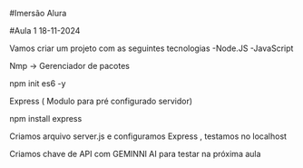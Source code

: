 #Imersão Alura 

#Aula 1 18-11-2024

Vamos criar um projeto com as seguintes tecnologias
-Node.JS
-JavaScript

Nmp -> Gerenciador de pacotes

npm init es6 -y

Express ( Modulo para pré configurado servidor)

npm install express

Criamos arquivo server.js e configuramos Express , testamos no localhost

Criamos chave de API com GEMINNI AI para testar na próxima aula